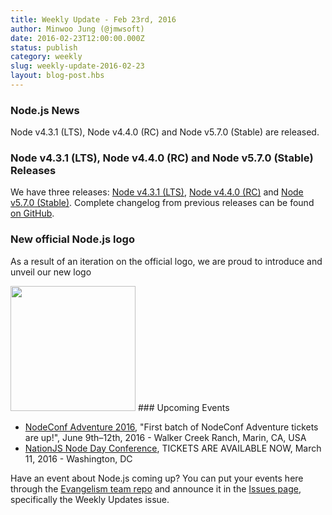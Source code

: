 ```yaml
---
title: Weekly Update - Feb 23rd, 2016
author: Minwoo Jung (@jmwsoft)
date: 2016-02-23T12:00:00.000Z
status: publish
category: weekly
slug: weekly-update-2016-02-23
layout: blog-post.hbs
---
```


### Node.js News
Node v4.3.1 (LTS), Node v4.4.0 (RC) and Node v5.7.0 (Stable) are released.

### Node v4.3.1 (LTS), Node v4.4.0 (RC) and Node v5.7.0 (Stable) Releases

We have three releases: [Node v4.3.1 (LTS)](https://nodejs.org/en/blog/release/v4.3.1/), [Node v4.4.0 (RC)](https://github.com/nodejs/node/pull/5301) and [Node v5.7.0 (Stable)](https://nodejs.org/en/blog/release/v5.7.0/). Complete changelog from previous releases can be found [on GitHub](https://github.com/nodejs/node/blob/master/CHANGELOG.md).

### New official Node.js logo
As a result of an iteration on the official logo, we are proud to introduce and unveil our new logo

<img src="https://cloud.githubusercontent.com/assets/43438/13207731/d7c62f3e-d94c-11e5-8ff8-f32c74b13cc3.png" width="200">
### Upcoming Events

* [NodeConf Adventure 2016](https://ti.to/nodeconf/adventure-2016), "First batch of NodeConf Adventure tickets are up!", June 9th–12th, 2016 - Walker Creek Ranch, Marin, CA, USA
* [NationJS Node Day Conference](http://nationjs.com/), TICKETS ARE AVAILABLE NOW, March 11, 2016 - Washington, DC

Have an event about Node.js coming up? You can put your events here through the [Evangelism team repo](https://github.com/nodejs/evangelism) and announce it in the [Issues page](https://github.com/nodejs/evangelism/issues), specifically the Weekly Updates issue.
